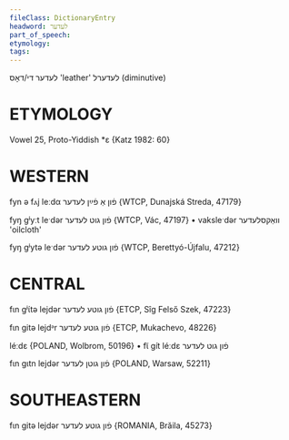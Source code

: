 ```yaml
---
fileClass: DictionaryEntry
headword: לעדער
part_of_speech: 
etymology: 
tags: 
---
```

לעדער
די/דאָס
'leather'
לעדערל
(diminutive)

ETYMOLOGY
===========
Vowel 25, Proto-Yiddish *ɛ
{Katz 1982: 60}

WESTERN
========

fyn ə fⲁj leːdα פֿון אַ פֿײַן לעדער {WTCP, Dunajská Streda, 47179}

fyŋ gʲyːt leˑdər פֿון גוט לעדער {WTCP, Vác, 47197}
	•	vaksleˑdər וואַקסלעדער 'oilcloth'

fyŋ gʲytə leˑdər פֿון גוטע לעדער {WTCP, Berettyó-Újfalu, 47212}

CENTRAL
========

fɩn gʲɩ́tə lejdər פֿון גוטע לעדער {ETCP, Sîg Felső Szek, 47223}

fɩn gitə lejdᵊr פֿון גוטע לעדער {ETCP, Mukachevo, 48226}

léːdɛ {POLAND, Wolbrom, 50196}
	•	fɩ̃ gít léːdɛ פֿון גוט לעדער

fɩn gɩtn lejdər פֿון גוטן לעדער {POLAND, Warsaw, 52211}

SOUTHEASTERN
==============

fɩn gitə lejdər פֿון גוטע לעדער {ROMANIA, Brăila, 45273}

